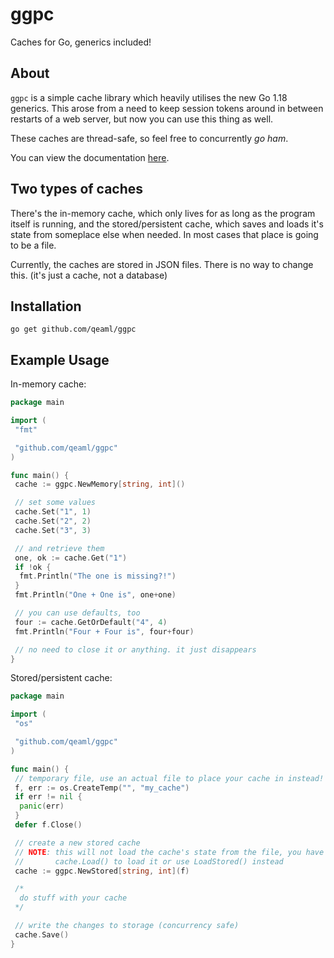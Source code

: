 # ggpc

Caches for Go, generics included!

## About

`ggpc` is a simple cache library which heavily utilises the new Go 1.18
generics. This arose from a need to keep session tokens around in between
restarts of a web server, but now you can use this thing as well.

These caches are thread-safe, so feel free to concurrently *go ham*.

You can view the documentation [here][docs].

## Two types of caches

There's the in-memory cache, which only lives for as long as the program itself
is running, and the stored/persistent cache, which saves and loads it's state
from someplace else when needed. In most cases that place is going to be a file.

Currently, the caches are stored in JSON files. There is no way to change this.
(it's just a cache, not a database)

## Installation

```shell
go get github.com/qeaml/ggpc
```

## Example Usage

In-memory cache:

```go
package main

import (
 "fmt"

 "github.com/qeaml/ggpc"
)

func main() {
 cache := ggpc.NewMemory[string, int]()

 // set some values
 cache.Set("1", 1)
 cache.Set("2", 2)
 cache.Set("3", 3)

 // and retrieve them
 one, ok := cache.Get("1")
 if !ok {
  fmt.Println("The one is missing?!")
 }
 fmt.Println("One + One is", one+one)

 // you can use defaults, too
 four := cache.GetOrDefault("4", 4)
 fmt.Println("Four + Four is", four+four)

 // no need to close it or anything. it just disappears
}
```

Stored/persistent cache:

```go
package main

import (
 "os"

 "github.com/qeaml/ggpc"
)

func main() {
 // temporary file, use an actual file to place your cache in instead!
 f, err := os.CreateTemp("", "my_cache")
 if err != nil {
  panic(err)
 }
 defer f.Close()

 // create a new stored cache
 // NOTE: this will not load the cache's state from the file, you have to use
 //       cache.Load() to load it or use LoadStored() instead
 cache := ggpc.NewStored[string, int](f)

 /*
  do stuff with your cache
 */

 // write the changes to storage (concurrency safe)
 cache.Save()
}
```

[docs]: https://pkg.go.dev/github.com/qeaml/ggpc
